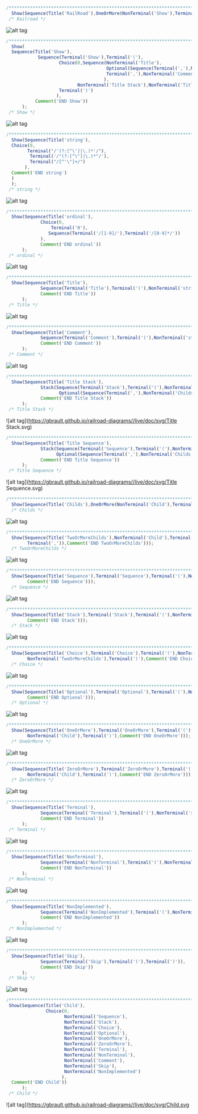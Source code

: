 ```javascript
/**************************************************************************************************************/ 
  Show(Sequence(Title('RailRoad'),OneOrMore(NonTerminal('Show'),Terminal(';')),Comment('END Railroad'))); 
 /* Railroad */
```
![alt tag](https://gbrault.github.io/railroad-diagrams//live/doc/svg/RailRoad.svg)
```javascript
/**************************************************************************************************************/ 
  Show( 
  Sequence(Title('Show'),
            Sequence(Terminal('Show'),Terminal('('),
                    Choice(0,Sequence(NonTerminal('Title'),
                                      Optional(Sequence(Terminal(','),NonTerminal('Childs'))), 
                                      Terminal(','),NonTerminal('Comment') 
                                     ), 
                           NonTerminal('Title Stack'),NonTerminal('Title Sequence')), 
                    Terminal(')') 
                   ), 
           Comment('END Show')) 
      ); 
 /* Show */
```
![alt tag](https://gbrault.github.io/railroad-diagrams//live/doc/svg/Show.svg)
```javascript
/**************************************************************************************************************/ 
  Show(Sequence(Title('string'), 
  Choice(0, 
   		Terminal("/'(?:[^\']|\.)*'/"), 
         Terminal('/"(?:[^\"]|\.)*"/'), 
         Terminal("/[^'\"]+/") 
  	   ), 
  Comment('END string') 
  ) 
  ); 
 /* string */
 ```
![alt tag](https://gbrault.github.io/railroad-diagrams//live/doc/svg/string.svg)
```javascript
/**************************************************************************************************************/ 
  Show(Sequence(Title('ordinal'), 
             Choice(0, 
                 Terminal('0'), 
             	Sequence(Terminal('/[1-9]/'),Terminal('/[0-9]*/')) 
             ), 
             Comment('END ordinal')) 
      ); 
 /* ordinal */ 
```
![alt tag](https://gbrault.github.io/railroad-diagrams//live/doc/svg/ordinal.svg)
```javascript
/**************************************************************************************************************/ 
  Show(Sequence(Title('Title'), 
             Sequence(Terminal('Title'),Terminal('('),NonTerminal('string'),Terminal(')')), 
             Comment('END Title')) 
      ); 
 /* Title */ 
```
![alt tag](https://gbrault.github.io/railroad-diagrams//live/doc/svg/Title.svg)
```javascript
/**************************************************************************************************************/ 
  Show(Sequence(Title('Comment'), 
             Sequence(Terminal('Comment'),Terminal('('),NonTerminal('string'),Terminal(')')), 
             Comment('END Comment')) 
      ); 
 /* Comment */
```
![alt tag](https://gbrault.github.io/railroad-diagrams//live/doc/svg/Comment.svg)
```javascript
/**************************************************************************************************************/ 
  Show(Sequence(Title('Title Stack'), 
             Stack(Sequence(Terminal('Stack'),Terminal('('),NonTerminal('Title')),
                    Optional(Sequence(Terminal(','),NonTerminal('Childs'))),Terminal(')')), 
             Comment('END Title Stack')) 
      ); 
 /* Title Stack */
```
![alt tag](https://gbrault.github.io/railroad-diagrams//live/doc/svg/Title Stack.svg)
```javascript
/**************************************************************************************************************/ 
  Show(Sequence(Title('Title Sequence'), 
             Stack(Sequence(Terminal('Sequence'),Terminal('('),NonTerminal('Title')),
                   Optional(Sequence(Terminal(','),NonTerminal('Childs'))),Terminal(')')), 
             Comment('END Title Sequence')) 
      ); 
 /* Title Sequence */
```
![alt tag](https://gbrault.github.io/railroad-diagrams//live/doc/svg/Title Sequence.svg)
```javascript
/**************************************************************************************************************/ 
  Show(Sequence(Title('Childs'),OneOrMore(NonTerminal('Child'),Terminal(',')),Comment('END Childs'))); 
  /* Childs */
```
![alt tag](https://gbrault.github.io/railroad-diagrams//live/doc/svg/Childs.svg)
```javascript
/**************************************************************************************************************/ 
  Show(Sequence(Title('TwoOrMoreChilds'),NonTerminal('Child'),Terminal(','),OneOrMore(NonTerminal('Child'),
		Terminal(',')),Comment('END TwoOrMoreChilds'))); 
  /* TwoOrMoreChilds */
```
![alt tag](https://gbrault.github.io/railroad-diagrams//live/doc/svg/TwoOrMoreChilds.svg)
```javascript
/**************************************************************************************************************/ 
  Show(Sequence(Title('Sequence'),Terminal('Sequence'),Terminal('('),NonTerminal('Childs'),Terminal(')'),
		Comment('END Sequence'))); 
  /* Sequence */
```
![alt tag](https://gbrault.github.io/railroad-diagrams//live/doc/svg/Sequence.svg)
```javascript
/**************************************************************************************************************/ 
  Show(Sequence(Title('Stack'),Terminal('Stack'),Terminal('('),NonTerminal('Childs'),Terminal(')'),
  		Comment('END Stack'))); 
  /* Stack */ 
```
![alt tag](https://gbrault.github.io/railroad-diagrams//live/doc/svg/Stack.svg)
```javascript
/**************************************************************************************************************/ 
  Show(Sequence(Title('Choice'),Terminal('Choice'),Terminal('('),NonTerminal('ordinal'),Terminal(','),
		NonTerminal('TwoOrMoreChilds'),Terminal(')'),Comment('END Choice'))); 
  /* Choice */
```
![alt tag](https://gbrault.github.io/railroad-diagrams//live/doc/svg/Choice.svg)
```javascript
/**************************************************************************************************************/ 
  Show(Sequence(Title('Optional'),Terminal('Optional'),Terminal('('),NonTerminal('Child'),Terminal(')'),
		Comment('END Optional'))); 
  /* Optional */
```
![alt tag](https://gbrault.github.io/railroad-diagrams//live/doc/svg/Optional.svg)
```javascript
/**************************************************************************************************************/ 
  Show(Sequence(Title('OneOrMore'),Terminal('OneOrMore'),Terminal('('),NonTerminal('Child'),Terminal(','),
		NonTerminal('Child'),Terminal(')'),Comment('END OneOrMore'))); 
  /* OneOrMore */
```
![alt tag](https://gbrault.github.io/railroad-diagrams//live/doc/svg/OneOrMore.svg)
```javascript
/**************************************************************************************************************/ 
  Show(Sequence(Title('ZeroOrMore'),Terminal('ZeroOrMore'),Terminal('('),NonTerminal('Child'),Terminal(','),
		NonTerminal('Child'),Terminal(')'),Comment('END ZeroOrMore'))); 
  /* ZeroOrMore */
```
![alt tag](https://gbrault.github.io/railroad-diagrams//live/doc/svg/ZeroOrMore.svg)
```javascript
/**************************************************************************************************************/ 
  Show(Sequence(Title('Terminal'), 
             Sequence(Terminal('Terminal'),Terminal('('),NonTerminal('string'),Terminal(')')), 
             Comment('END Terminal')) 
      ); 
 /* Terminal */
```
![alt tag](https://gbrault.github.io/railroad-diagrams//live/doc/svg/Terminal.svg)
```javascript
/**************************************************************************************************************/ 
  Show(Sequence(Title('NonTerminal'), 
             Sequence(Terminal('NonTerminal'),Terminal('('),NonTerminal('string'),Terminal(')')), 
             Comment('END NonTerminal')) 
      ); 
 /* NonTerminal */ 
```
![alt tag](https://gbrault.github.io/railroad-diagrams//live/doc/svg/NonTerminal.svg)
```javascript
/**************************************************************************************************************/ 
  Show(Sequence(Title('NonImplemented'), 
             Sequence(Terminal('NonImplemented'),Terminal('('),NonTerminal('string'),Terminal(')')), 
             Comment('END NonImplemented')) 
      ); 
 /* NonImplemented */ 
```
![alt tag](https://gbrault.github.io/railroad-diagrams//live/doc/svg/NonImplemented.svg)
```javascript
/**************************************************************************************************************/ 
  Show(Sequence(Title('Skip'), 
             Sequence(Terminal('Skip'),Terminal('('),Terminal(')')), 
             Comment('END Skip')) 
      ); 
 /* Skip */ 
```
![alt tag](https://gbrault.github.io/railroad-diagrams//live/doc/svg/Skip.svg)
```javascript
/********************************************************************************************************************/ 
 Show(Sequence(Title('Child'), 
               Choice(0, 
                      NonTerminal('Sequence'), 
                      NonTerminal('Stack'), 
                      NonTerminal('Choice'), 
                      NonTerminal('Optional'), 
                      NonTerminal('OneOrMore'), 
                      NonTerminal('ZeroOrMore'), 
                      NonTerminal('Terminal'), 
                      NonTerminal('NonTerminal'), 
                      NonTerminal('Comment'), 
                      NonTerminal('Skip'), 
                      NonTerminal('NonImplemented') 
                     ), 
  Comment('END Child')) 
      ); 
 /* Child */
```
![alt tag](https://gbrault.github.io/railroad-diagrams//live/doc/svg/Child.svg
